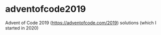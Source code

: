 # adventofcode2019
Advent of Code 2019 (https://adventofcode.com/2019) solutions (which I started in 2020)
